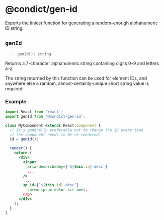 # @condict/gen-id

Exports the tiniest function for generating a random-enough alphanumeric ID string.

## `genId`

> `genId(): string`

Returns a 7-character alphanumeric string containing digits 0–9 and letters a–z.

The string returned by this function can be used for element IDs, and anywhere else a random, almost-certainly-unique short string value is required.

### Example

```jsx
import React from 'react';
import genId from '@condict/gen-id';

class MyComponent extends React.Component {
  // It's generally preferable not to change the ID every time
  // the component needs to be re-rendered.
  id = genId();

  render() {
    return (
      <div>
        <input
          aria-describedby={`${this.id}-desc`}
          ...
        />
        ...
        <p id={`${this.id}-desc`}
          Lorem ipsum dolor sit amet.
        </p>
      </div>
    );
  }
}
```
